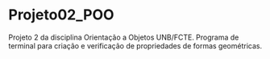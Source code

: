 ﻿# Projeto02_POO

Projeto 2 da disciplina Orientação a Objetos UNB/FCTE. Programa de terminal para criação e verificação de propriedades de formas geométricas.
